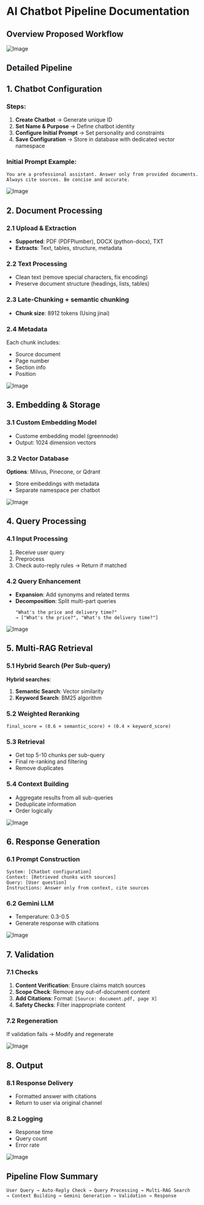 # AI Chatbot Pipeline Documentation
## Overview Proposed Workflow
![Image](https://github.com/user-attachments/assets/be93d637-d95e-4e49-a245-d840e1504f36)

## Detailed Pipeline
## 1. Chatbot Configuration

### Steps:
1. **Create Chatbot** → Generate unique ID
2. **Set Name & Purpose** → Define chatbot identity
3. **Configure Initial Prompt** → Set personality and constraints
4. **Save Configuration** → Store in database with dedicated vector namespace

### Initial Prompt Example:
```
You are a professional assistant. Answer only from provided documents.
Always cite sources. Be concise and accurate.
```

![Image](https://github.com/user-attachments/assets/99fcd53d-45e7-4235-8cf2-e1301ec6942b)

## 2. Document Processing

### 2.1 Upload & Extraction
- **Supported**: PDF (PDFPlumber), DOCX (python-docx), TXT
- **Extracts**: Text, tables, structure, metadata

### 2.2 Text Processing
- Clean text (remove special characters, fix encoding)
- Preserve document structure (headings, lists, tables)

### 2.3 Late-Chunking + semantic chunking
- **Chunk size**: 8912 tokens (Using jinai)

### 2.4 Metadata
Each chunk includes:
- Source document
- Page number
- Section info
- Position

![Image](https://github.com/user-attachments/assets/099488b6-51ea-4b6d-8a53-ca7196480323)

## 3. Embedding & Storage

### 3.1 Custom Embedding Model
- Custome embedding model (greennode)
- Output: 1024 dimension vectors

### 3.2 Vector Database
**Options**: Milvus, Pinecone, or Qdrant
- Store embeddings with metadata
- Separate namespace per chatbot

![Image](https://github.com/user-attachments/assets/3d074a58-d9be-42eb-804f-628bb0f7deb6)

## 4. Query Processing

### 4.1 Input Processing
1. Receive user query
2. Preprocess 
3. Check auto-reply rules → Return if matched

### 4.2 Query Enhancement
- **Expansion**: Add synonyms and related terms
- **Decomposition**: Split multi-part queries
  ```
  "What's the price and delivery time?" 
  → ["What's the price?", "What's the delivery time?"]
  ```

![Image](https://github.com/user-attachments/assets/38d5a7ff-54ff-4c44-962e-21ea0f9ff452)

## 5. Multi-RAG Retrieval

### 5.1 Hybrid Search (Per Sub-query)

**Hybrid searches**:
1. **Semantic Search**: Vector similarity
2. **Keyword Search**: BM25 algorithm

### 5.2 Weighted Reranking
```
final_score = (0.6 × semantic_score) + (0.4 × keyword_score)
```

### 5.3 Retrieval
- Get top 5-10 chunks per sub-query
- Final re-ranking and filtering
- Remove duplicates

### 5.4 Context Building
- Aggregate results from all sub-queries
- Deduplicate information
- Order logically

![Image](https://github.com/user-attachments/assets/be91be9e-3493-42ad-914d-0d78f6c08055)

## 6. Response Generation

### 6.1 Prompt Construction
```
System: [Chatbot configuration]
Context: [Retrieved chunks with sources]
Query: [User question]
Instructions: Answer only from context, cite sources
```

### 6.2 Gemini LLM
- Temperature: 0.3-0.5
- Generate response with citations

![Image](https://github.com/user-attachments/assets/f1273634-f9a5-49c7-a629-077e98b83528)

## 7. Validation

### 7.1 Checks
1. **Content Verification**: Ensure claims match sources
2. **Scope Check**: Remove any out-of-document content
3. **Add Citations**: Format: `[Source: document.pdf, page X]`
4. **Safety Checks**: Filter inappropriate content

### 7.2 Regeneration
If validation fails → Modify and regenerate

![Image](https://github.com/user-attachments/assets/ebe22194-2ee9-49ff-9bf8-5b6d3ab3c7d6)

## 8. Output

### 8.1 Response Delivery
- Formatted answer with citations
- Return to user via original channel

### 8.2 Logging
- Response time
- Query count  
- Error rate

![Image](https://github.com/user-attachments/assets/bae9b5ff-6634-4feb-8e96-33d159694eea)

## Pipeline Flow Summary

```
User Query → Auto-Reply Check → Query Processing → Multi-RAG Search 
→ Context Building → Gemini Generation → Validation → Response
```


